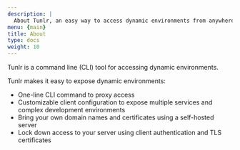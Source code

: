 ```yaml
---
description: |
  About Tunlr, an easy way to access dynamic environments from anywhere.
menu: {main}
title: About
type: docs
weight: 10
---
```


Tunlr is a command line (CLI) tool for accessing dynamic environments.

Tunlr makes it easy to expose dynamic environments:

- One-line CLI command to proxy access
- Customizable client configuration to expose multiple services and complex development environments
- Bring your own domain names and certificates using a self-hosted server
- Lock down access to your server using client authentication and TLS certificates
